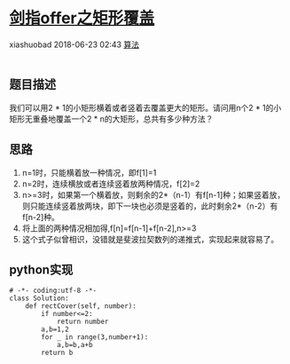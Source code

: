 <div class="blog-article">
    <h1><a href="p.html?p=算法/剑指offer之矩形覆盖" class="title">剑指offer之矩形覆盖</a></h1>
    <span class="author">xiashuobad</span>
    <span class="time">2018-06-23 02:43</span>
    <span><a href="tags.html?t=算法" class="tag">算法</a></span>
    </div>
<br/>

## 题目描述 ##
我们可以用2 * 1的小矩形横着或者竖着去覆盖更大的矩形。请问用n个2 * 1的小矩形无重叠地覆盖一个2 * n的大矩形，总共有多少种方法？
## 思路 ##
1. n=1时，只能横着放一种情况，即f[1]=1
2. n=2时，连续横放或者连续竖着放两种情况，f[2]=2
3. n>=3时，如果第一个横着放，则剩余的2*（n-1）有f[n-1]种；如果竖着放，则只能连续竖着放两块，即下一块也必须是竖着的，此时剩余2*（n-2）有f[n-2]种。
4. 将上面的两种情况相加得,f[n]=f[n-1]+f[n-2],n>=3
5. 这个式子似曾相识，没错就是斐波拉契数列的递推式，实现起来就容易了。

## python实现 ##
	# -*- coding:utf-8 -*-
	class Solution:
	    def rectCover(self, number):
	        if number<=2:
	            return number
	        a,b=1,2
	        for _ in range(3,number+1):
	            a,b=b,a+b
	        return b